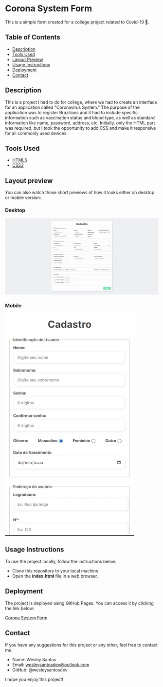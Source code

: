# Corona System Form

This is a simple form created for a college project related to Covid-19 🦠.


## Table of Contents
- <a href="#description">Description</a>
- <a href="#tools-used">Tools Used</a>
- <a href="#layout-preview">Layout Preview</a>
- <a href="#usage-instructions">Usage Instructions</a>
- <a href="#deployment">Deployment</a>
- <a href="#contact">Contact</a>

## Description

This is a project I had to do for college, where we had to create an interface for an application called "Coronavirus System." The purpose of the application was to register Brazilians and it had to include specific information such as vaccination status and blood type, as well as standard information like name, password, address, etc. Initially, only the HTML part was required, but I took the opportunity to add CSS and make it responsive for all commonly used devices.

## Tools Used 

- <a href="https://developer.mozilla.org/pt-BR/docs/Web/HTML" target="_blank">HTML5</a>
- <a href="https://developer.mozilla.org/pt-BR/docs/Web/CSS" target="_blank">CSS3</a>

## Layout preview
You can also watch those short previews of how it looks either on desktop or mobile version:

### Desktop
![Desktop Site](preview/corona-system-site-desktop-preview.gif)

### Mobile
![Mobile Site](preview/corona-system-site-mobile-preview.gif)

## Usage Instructions
To use the project locally, follow the instructions below:

- Clone this repository to your local machine.
- Open the **index.html** file in a web browser.

## Deployment
The project is deployed using GitHub Pages. You can access it by clicking the link below:

<a href="https://wesleysantosdev.github.io/corona-system-form/" target="_blank">Corona System Form</a>

## Contact
If you have any suggestions for this project or any other, feel free to contact me:

- Name: Wesley Santos
- Email: wesleysantosdev@outlook.com
- GitHub: @wesleysantosdev

I hope you enjoy this project!